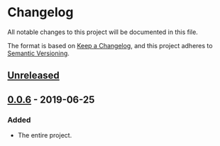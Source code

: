 # Changelog

All notable changes to this project will be documented in this file.

The format is based on [Keep a Changelog](https://keepachangelog.com/en/1.0.0/),
and this project adheres to [Semantic Versioning](https://semver.org/spec/v2.0.0.html).

## [Unreleased]

## [0.0.6] - 2019-06-25

### Added

- The entire project.

[Unreleased]: https://github.com/pixelcollective/netlify-deploy/compare/v0.0.6...HEAD
[0.0.6]: https://github.com/pixelcollective/netlify-deploy/compare/v0.0.5...v0.0.6
[0.0.5]: https://github.com/pixelcollective/netlify-deploy/compare/v0.0.4...v0.0.5
[0.0.4]: https://github.com/pixelcollective/netlify-deploy/compare/v0.0.3...v0.0.4
[0.0.3]: https://github.com/pixelcollective/netlify-deploy/compare/v0.0.2...v0.0.3
[0.0.2]: https://github.com/pixelcollective/netlify-deploy/compare/v0.0.1...v0.0.2
[0.0.1]: https://github.com/pixelcollective/netlify-deploy/releases/tag/v0.0.1
